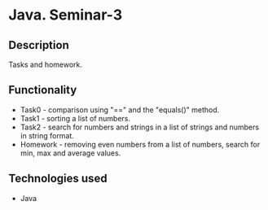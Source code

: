 # Java. Seminar-3

## Description

Tasks and homework.

## Functionality

* Task0 - comparison using "==" and the "equals()" method.
* Task1 - sorting a list of numbers.
* Task2 - search for numbers and strings in a list of strings and numbers in string format.
* Homework - removing even numbers from a list of numbers, search for min, max and average values.

## Technologies used

- Java
